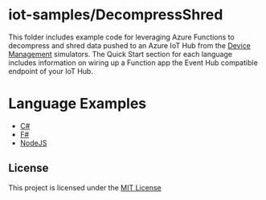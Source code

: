# iot-samples/DecompressShred
This folder includes example code for leveraging Azure Functions to decompress 
and shred data pushed to an Azure IoT Hub from the [Device Management](/DeviceManagement) 
simulators.  The Quick Start section for each language includes information on wiring up 
a Function app the Event Hub compatible endpoint of your IoT Hub.  

# Language Examples
* [C#](/DecompressShred/csharp)
* [F#](/DecompressShred/fsharp)
* [NodeJS](/DecompressShred/nodejs)

## License
This project is licensed under the [MIT License](/LICENSE.txt)
